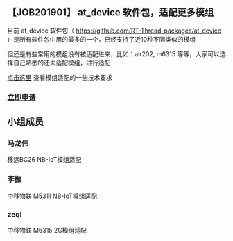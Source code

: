 ## 【JOB201901】 at_device 软件包，适配更多模组

目前 at_device 软件包（ https://github.com/RT-Thread-packages/at_device ）是所有软件包中用的最多的一个，已经支持了近10种不同类似的模组

但还是有些常用的模组没有被适配进来，比如：air202, m6315 等等，大家可以选择自己熟悉的还未适配模组，进行适配

[点击这里](https://www.rt-thread.org/qa/forum.php?mod=viewthread&tid=7660) 查看模组适配的一些技术要求

### [立即申请]( https://github.com/RT-Thread/community-activities/edit/master/2019/JOB201901.md )

## 小组成员

### 马龙伟

移远BC26 NB-IoT模组适配

### 李振

中移物联 M5311 NB-IoT模组适配

### zeql

中移物联 M6315 2G模组适配
